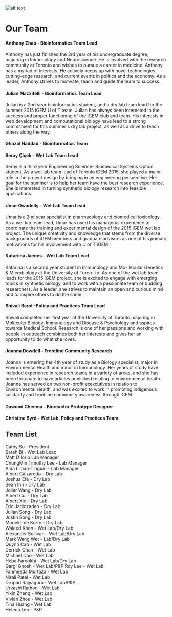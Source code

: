 ![alt text](http://i.giphy.com/uHV4veFjX22Pu.gif)

# Our Team

#### Anthony Zhao - Bioinformatics Team Lead  
Anthony has just finished the 3rd year of his undergraduate degree, majoring in Immunology and Neuroscience. He is involved with the research community at Toronto and wishes to pursue a career in medicine. Anthony has a myriad of interests. He actively keeps up with novel technologies, cutting-edge research, and current events in politics and the economy. As a leader, Anthony strives to motivate, teach and guide the team to success.

#### Julian Mazzitelli - Bioinformatics Team Lead  
Julian is a 2nd year bioinformatics student, and a dry lab team lead for the summer 2015 iGEM U of T team. Julian has always been interested in the success and proper functioning of the iGEM club and team. His interests in web development and computational biology have lead to a strong commitment for this summer's dry lab project, as well as a drive to teach others along the way.

#### Ghazal Haddad - Bioinformatics Team  


#### Seray Çiçek - Wet Lab Team Lead  
Seray is a third year Engineering Science- Biomedical Systems Option student. As a wet lab team lead of Toronto iGEM 2015, she played a major role in the project design by bringing in an engineering perspective. Her goal for the summer is to help her team have the best research experience. She is interested in turning synthetic biology research into feasible applications.

#### Umar Owadelly - Wet Lab Team Lead  
Umar is a 2nd year specialist in pharmacology and biomedical toxicology. As a wet lab team lead, Umar has used his managerial experience to coordinate the training and experimental design of the 2015 iGEM wet lab project. The unique creativity and knowledge that stems from the diverse backgrounds of iGEM members and graduate advisors as one of his primary motivations for his involvement with U of T iGEM.
 
#### Katariina Jaenes - Wet Lab Team Lead  
Katarina is a second year student in Immunology and Mo- lecular Genetics & Microbiology at the University of Toron- to. As one of the wet lab team leads for the 2015 iGEM project, she is excited to engage with emerging topics in synthetic biology, and to work with a passionate team of budding researchers. As a leader, she strives to maintain an open and curious mind and to inspire others to do the same.

#### Shivali Barot -Policy and Practices Team Lead  
Shivali completed her first year at the University of Toronto majoring in Molecular Biology, Immunology and Disease & Psychology and aspires towards Medical School. Research is one of her passions and working with people in outreach combines both her interests and gives her an opportunity to do what she loves.

#### Joanna Dowdell - Frontline Community Research  
Joanna is entering her 4th year of study as a Biology specialist, major in Environmental Health and minor in Immunology. Her years of study have included experience in research teams in a variety of areas, and she has been fortunate to have articles published relating to environmental health. Joanna has served on two non-profit exexcutives in relation to Environmental Health, and was excited to work in promoting indigenous solidarity and frontline community awareness through iGEM. 

#### Dawood Cheema - Bioreactor Prototype Designer 

#### Christine Byrd - Wet Lab, Policy and Practices Team

## Team List 
Cathy Su -	President <br>
Sarah Bi - Wet Lab Lead  
Matt D'Iorio	Lab Manager  
ChungMin Timothy Lee - Lab Manager  
Aida Liman-Tinguiri	- Lab Manager  
Albert Calzaretto	- Dry Lab  
Joshua Efe - Dry Lab  
Sean Ihn - Dry Lab  
Joller Wang	- Dry Lab  
Albert Cui - Dry Lab  
Albert Xie - Dry Lab  
Eric Jadidzadeh - Dry Lab  
Julian Song	- Dry Lab  
Justin Song -	Dry Lab  
Marieke de Korte - Dry Lab  
Waleed Khan -	Wet Lab/Dry Lab  
Alexander Sullivan	- Wet Lab/Dry Lab  
Mark Wang	Wet - Lab/Dry Lab  
Quynh Cao -	Wet Lab  
Derrick Chan	- Wet Lab  
Michael Dao	- Wet Lab  
Heba Farookhi	- Wet Lab/Dry Lab  
Gargi Ghosh	- Wet Lab/P&P
Roy Lee	- Wet Lab  
Fahmeeda Murtaza	- Wet Lab  
Nirali Patel	- Wet Lab  
Drupad Rajyaguru - Wet Lab/P&P  
Urvashi Rathod	- Wet Lab  
Yixin Zheng	- Wet Lab  
Vivian Zhou	- Wet Lab  
Tina Huang	- Wet Lab  
Helena Lim	- P&P  
